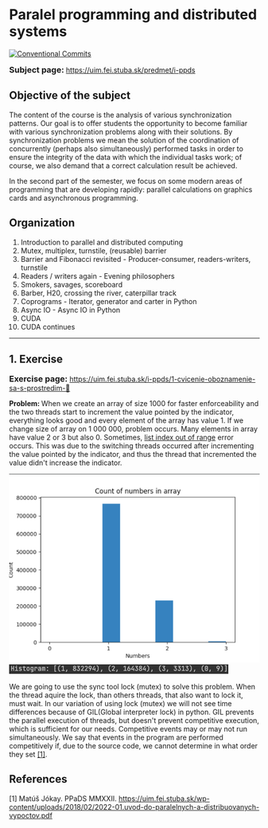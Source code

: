 <h1>Paralel programming and distributed systems</h1>

[![Conventional Commits](https://img.shields.io/badge/Conventional%20Commits-1.0.0-blue.svg)](https://conventionalcommits.org)

<h3 style="display: inline">Subject
page:</h3> <a href="https://uim.fei.stuba.sk/predmet/i-ppds">https://uim.fei.stuba.sk/predmet/i-ppds </a>
<h2>Objective of the subject</h2>
<p>The content of the course is the analysis of various synchronization patterns. 
Our goal is to offer students the opportunity to become familiar with various synchronization problems along with their 
solutions. By synchronization problems we mean the solution of the coordination of concurrently (perhaps also simultaneously)
performed tasks in order to ensure the integrity of the data with which the individual tasks work; of course, we also
demand that a correct calculation result be achieved.

In the second part of the semester, we focus on some modern areas of programming that are developing rapidly: parallel
calculations on graphics cards and asynchronous programming.</p>
<h2>Organization</h2>
<ol>
<li>Introduction to parallel and distributed computing</li>
<li>Mutex, multiplex, turnstile, (reusable) barrier</li>
<li>Barrier and Fibonacci revisited - Producer-consumer, readers-writers, turnstile</li>
<li>Readers / writers again - Evening philosophers</li>
<li>Smokers, savages, scoreboard</li>
<li>Barber, H20, crossing the river, caterpillar track</li>
<li>Coprograms - Iterator, generator and carter in Python</li>
<li>Async IO - Async IO in Python</li>
<li>CUDA</li>
<li>CUDA continues</li>
</ol>
<hr>
<h2>1. Exercise</h2>
<h3 style="display: inline">Exercise page:</h3> <a href="https://uim.fei.stuba.sk/i-ppds/1-cvicenie-oboznamenie-sa-s-prostredim-🐍 ">https://uim.fei.stuba.sk/i-ppds/1-cvicenie-oboznamenie-sa-s-prostredim-🐍 </a>
<p><strong>Problem: </strong>When we create an array of size 1000 for faster enforceability and the two threads start to increment the value
pointed by the indicator, everything looks good and every element of the array has value 1. If we change size of array
on 1 000 000, problem occurs. Many elements in array have value 2 or 3 but also 0. Sometimes, <u>list index out of range</u>
error occurs. This was due to the switching threads occurred after incrementing the value pointed by the indicator, and
thus the thread that incremented the value didn't increase the indicator.</p>
<img src="problem_hist_vis.png" alt="problem histogram">
<img src="problem_hist.png" alt="problem histogram visualization">

We are going to use the sync tool lock (mutex) to solve this problem. When the thread aquire the lock, than others
threads, that also want to lock it, must wait. In our variation of using lock (mutex) we will not see time differences
because of GIL(Global interpreter lock) in python. GIL prevents the parallel execution of threads, but doesn't prevent
competitive execution, which is sufficient for our needs. Competitive events may or may not run simultaneously. We say
that events in the program are performed competitively if, due to the source code, we cannot determine in what order
they set [[1]](#1).

## References

<a id="1">[1]</a>
Matúš Jókay. PPaDS MMXXII.
<a href="https://uim.fei.stuba.sk/wp-content/uploads/2018/02/2022-01.uvod-do-paralelnych-a-distribuovanych-vypoctov.pdf">https://uim.fei.stuba.sk/wp-content/uploads/2018/02/2022-01.uvod-do-paralelnych-a-distribuovanych-vypoctov.pdf </a>

